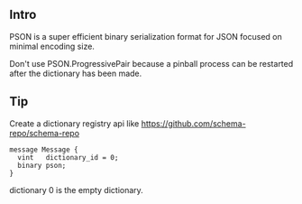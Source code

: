 ## Intro
PSON is a super efficient binary serialization format for JSON focused on minimal encoding size.

Don't use PSON.ProgressivePair because a pinball process can be restarted after the dictionary has
been made.

## Tip
Create a dictionary registry api like https://github.com/schema-repo/schema-repo

```
message Message {
  vint   dictionary_id = 0;
  binary pson;
}
```

dictionary 0 is the empty dictionary.
